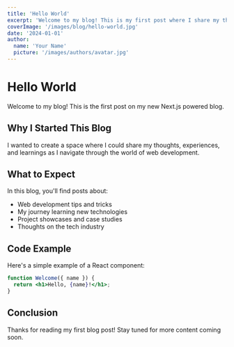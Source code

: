 ```yaml
---
title: 'Hello World'
excerpt: 'Welcome to my blog! This is my first post where I share my thoughts on building with Next.js.'
coverImage: '/images/blog/hello-world.jpg'
date: '2024-01-01'
author:
  name: 'Your Name'
  picture: '/images/authors/avatar.jpg'
---
```


# Hello World

Welcome to my blog! This is the first post on my new Next.js powered blog.

## Why I Started This Blog

I wanted to create a space where I could share my thoughts, experiences, and learnings as I navigate through the world of web development.

## What to Expect

In this blog, you'll find posts about:

- Web development tips and tricks
- My journey learning new technologies
- Project showcases and case studies
- Thoughts on the tech industry

## Code Example

Here's a simple example of a React component:

```jsx
function Welcome({ name }) {
  return <h1>Hello, {name}!</h1>;
}
```

## Conclusion

Thanks for reading my first blog post! Stay tuned for more content coming soon.